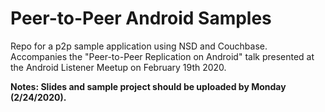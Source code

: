 Peer-to-Peer Android Samples
============================

Repo for a p2p sample application using NSD and Couchbase. Accompanies the "Peer-to-Peer Replication on Android" talk presented at the Android Listener Meetup on February 19th 2020.

**Notes: Slides and sample project should be uploaded by Monday (2/24/2020).**
